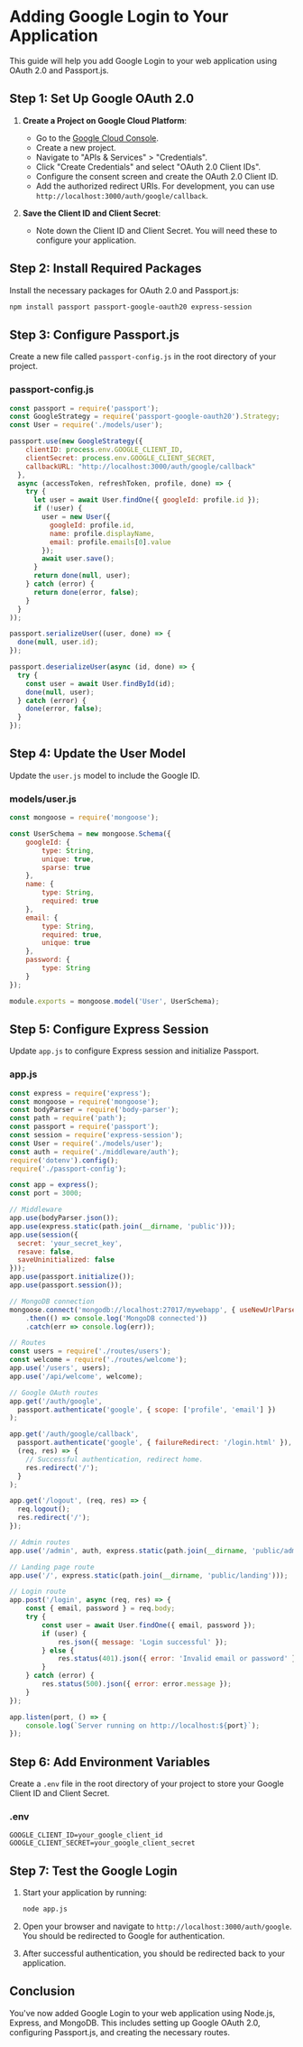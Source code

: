 # Adding Google Login to Your Application

This guide will help you add Google Login to your web application using OAuth 2.0 and Passport.js.

## Step 1: Set Up Google OAuth 2.0

1. **Create a Project on Google Cloud Platform**:
   - Go to the [Google Cloud Console](https://console.cloud.google.com/).
   - Create a new project.
   - Navigate to "APIs & Services" > "Credentials".
   - Click "Create Credentials" and select "OAuth 2.0 Client IDs".
   - Configure the consent screen and create the OAuth 2.0 Client ID.
   - Add the authorized redirect URIs. For development, you can use `http://localhost:3000/auth/google/callback`.

2. **Save the Client ID and Client Secret**:
   - Note down the Client ID and Client Secret. You will need these to configure your application.

## Step 2: Install Required Packages

Install the necessary packages for OAuth 2.0 and Passport.js:

```bash
npm install passport passport-google-oauth20 express-session
```

## Step 3: Configure Passport.js

Create a new file called `passport-config.js` in the root directory of your project.

### passport-config.js

```javascript
const passport = require('passport');
const GoogleStrategy = require('passport-google-oauth20').Strategy;
const User = require('./models/user');

passport.use(new GoogleStrategy({
    clientID: process.env.GOOGLE_CLIENT_ID,
    clientSecret: process.env.GOOGLE_CLIENT_SECRET,
    callbackURL: "http://localhost:3000/auth/google/callback"
  },
  async (accessToken, refreshToken, profile, done) => {
    try {
      let user = await User.findOne({ googleId: profile.id });
      if (!user) {
        user = new User({
          googleId: profile.id,
          name: profile.displayName,
          email: profile.emails[0].value
        });
        await user.save();
      }
      return done(null, user);
    } catch (error) {
      return done(error, false);
    }
  }
));

passport.serializeUser((user, done) => {
  done(null, user.id);
});

passport.deserializeUser(async (id, done) => {
  try {
    const user = await User.findById(id);
    done(null, user);
  } catch (error) {
    done(error, false);
  }
});
```

## Step 4: Update the User Model

Update the `user.js` model to include the Google ID.

### models/user.js

```javascript
const mongoose = require('mongoose');

const UserSchema = new mongoose.Schema({
    googleId: {
        type: String,
        unique: true,
        sparse: true
    },
    name: {
        type: String,
        required: true
    },
    email: {
        type: String,
        required: true,
        unique: true
    },
    password: {
        type: String
    }
});

module.exports = mongoose.model('User', UserSchema);
```

## Step 5: Configure Express Session

Update `app.js` to configure Express session and initialize Passport.

### app.js

```javascript
const express = require('express');
const mongoose = require('mongoose');
const bodyParser = require('body-parser');
const path = require('path');
const passport = require('passport');
const session = require('express-session');
const User = require('./models/user');
const auth = require('./middleware/auth');
require('dotenv').config();
require('./passport-config');

const app = express();
const port = 3000;

// Middleware
app.use(bodyParser.json());
app.use(express.static(path.join(__dirname, 'public')));
app.use(session({
  secret: 'your_secret_key',
  resave: false,
  saveUninitialized: false
}));
app.use(passport.initialize());
app.use(passport.session());

// MongoDB connection
mongoose.connect('mongodb://localhost:27017/mywebapp', { useNewUrlParser: true, useUnifiedTopology: true })
    .then(() => console.log('MongoDB connected'))
    .catch(err => console.log(err));

// Routes
const users = require('./routes/users');
const welcome = require('./routes/welcome');
app.use('/users', users);
app.use('/api/welcome', welcome);

// Google OAuth routes
app.get('/auth/google',
  passport.authenticate('google', { scope: ['profile', 'email'] })
);

app.get('/auth/google/callback', 
  passport.authenticate('google', { failureRedirect: '/login.html' }),
  (req, res) => {
    // Successful authentication, redirect home.
    res.redirect('/');
  }
);

app.get('/logout', (req, res) => {
  req.logout();
  res.redirect('/');
});

// Admin routes
app.use('/admin', auth, express.static(path.join(__dirname, 'public/admin')));

// Landing page route
app.use('/', express.static(path.join(__dirname, 'public/landing')));

// Login route
app.post('/login', async (req, res) => {
    const { email, password } = req.body;
    try {
        const user = await User.findOne({ email, password });
        if (user) {
            res.json({ message: 'Login successful' });
        } else {
            res.status(401).json({ error: 'Invalid email or password' });
        }
    } catch (error) {
        res.status(500).json({ error: error.message });
    }
});

app.listen(port, () => {
    console.log(`Server running on http://localhost:${port}`);
});
```

## Step 6: Add Environment Variables

Create a `.env` file in the root directory of your project to store your Google Client ID and Client Secret.

### .env

```env
GOOGLE_CLIENT_ID=your_google_client_id
GOOGLE_CLIENT_SECRET=your_google_client_secret
```

## Step 7: Test the Google Login

1. Start your application by running:
   ```bash
   node app.js
   ```

2. Open your browser and navigate to `http://localhost:3000/auth/google`. You should be redirected to Google for authentication.

3. After successful authentication, you should be redirected back to your application.

## Conclusion

You've now added Google Login to your web application using Node.js, Express, and MongoDB. This includes setting up Google OAuth 2.0, configuring Passport.js, and creating the necessary routes.
